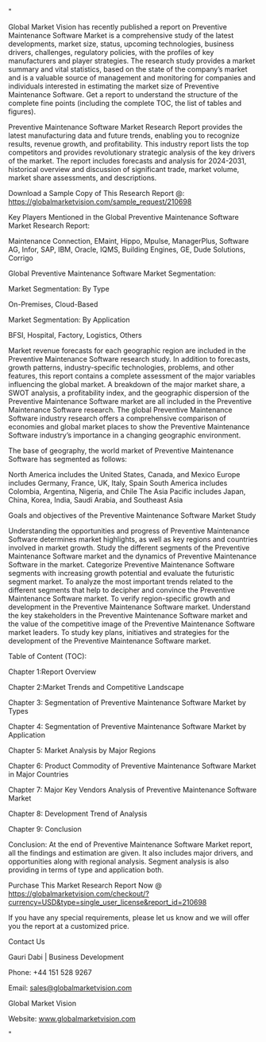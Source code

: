 "

Global Market Vision has recently published a report on Preventive Maintenance Software Market is a comprehensive study of the latest developments, market size, status, upcoming technologies, business drivers, challenges, regulatory policies, with the profiles of key manufacturers and player strategies. The research study provides a market summary and vital statistics, based on the state of the company’s market and is a valuable source of management and monitoring for companies and individuals interested in estimating the market size of Preventive Maintenance Software. Get a report to understand the structure of the complete fine points (including the complete TOC, the list of tables and figures).

Preventive Maintenance Software Market Research Report provides the latest manufacturing data and future trends, enabling you to recognize results, revenue growth, and profitability. This industry report lists the top competitors and provides revolutionary strategic analysis of the key drivers of the market. The report includes forecasts and analysis for 2024-2031, historical overview and discussion of significant trade, market volume, market share assessments, and descriptions.

Download a Sample Copy of This Research Report @: https://globalmarketvision.com/sample_request/210698

Key Players Mentioned in the Global Preventive Maintenance Software Market Research Report:

Maintenance Connection, EMaint, Hippo, Mpulse, ManagerPlus, Software AG, Infor, SAP, IBM, Oracle, IQMS, Building Engines, GE, Dude Solutions, Corrigo

Global Preventive Maintenance Software Market Segmentation:

Market Segmentation: By Type

On-Premises, Cloud-Based

Market Segmentation: By Application

BFSI, Hospital, Factory, Logistics, Others

Market revenue forecasts for each geographic region are included in the Preventive Maintenance Software research study. In addition to forecasts, growth patterns, industry-specific technologies, problems, and other features, this report contains a complete assessment of the major variables influencing the global market. A breakdown of the major market share, a SWOT analysis, a profitability index, and the geographic dispersion of the Preventive Maintenance Software market are all included in the Preventive Maintenance Software research. The global Preventive Maintenance Software industry research offers a comprehensive comparison of economies and global market places to show the Preventive Maintenance Software industry’s importance in a changing geographic environment.

The base of geography, the world market of Preventive Maintenance Software has segmented as follows:

North America includes the United States, Canada, and Mexico
Europe includes Germany, France, UK, Italy, Spain
South America includes Colombia, Argentina, Nigeria, and Chile
The Asia Pacific includes Japan, China, Korea, India, Saudi Arabia, and Southeast Asia

Goals and objectives of the Preventive Maintenance Software Market Study

Understanding the opportunities and progress of Preventive Maintenance Software determines market highlights, as well as key regions and countries involved in market growth.
Study the different segments of the Preventive Maintenance Software market and the dynamics of Preventive Maintenance Software in the market.
Categorize Preventive Maintenance Software segments with increasing growth potential and evaluate the futuristic segment market.
To analyze the most important trends related to the different segments that help to decipher and convince the Preventive Maintenance Software market.
To verify region-specific growth and development in the Preventive Maintenance Software market.
Understand the key stakeholders in the Preventive Maintenance Software market and the value of the competitive image of the Preventive Maintenance Software market leaders.
To study key plans, initiatives and strategies for the development of the Preventive Maintenance Software market.

Table of Content (TOC):

Chapter 1:Report Overview

Chapter 2:Market Trends and Competitive Landscape

Chapter 3: Segmentation of Preventive Maintenance Software Market by Types

Chapter 4: Segmentation of Preventive Maintenance Software Market by Application

Chapter 5: Market Analysis by Major Regions

Chapter 6: Product Commodity of Preventive Maintenance Software Market in Major Countries

Chapter 7: Major Key Vendors Analysis of Preventive Maintenance Software Market

Chapter 8: Development Trend of Analysis

Chapter 9: Conclusion

Conclusion: At the end of Preventive Maintenance Software Market report, all the findings and estimation are given. It also includes major drivers, and opportunities along with regional analysis. Segment analysis is also providing in terms of type and application both.

Purchase This Market Research Report Now @ https://globalmarketvision.com/checkout/?currency=USD&type=single_user_license&report_id=210698


If you have any special requirements, please let us know and we will offer you the report at a customized price.

Contact Us

Gauri Dabi | Business Development

Phone: +44 151 528 9267

Email: sales@globalmarketvision.com

Global Market Vision

Website: www.globalmarketvision.com

"
